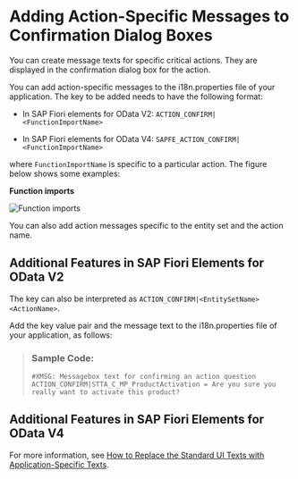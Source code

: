 <!-- loiof5a04c7ddd054a33a84e48525a51b5fb -->

# Adding Action-Specific Messages to Confirmation Dialog Boxes

You can create message texts for specific critical actions. They are displayed in the confirmation dialog box for the action.

You can add action-specific messages to the i18n.properties file of your application. The key to be added needs to have the following format:

-   In SAP Fiori elements for OData V2: `ACTION_CONFIRM|<FunctionImportName>`

-   In SAP Fiori elements for OData V4: `SAPFE_ACTION_CONFIRM|<FunctionImportName>`


where `FunctionImportName` is specific to a particular action. The figure below shows some examples:   
  
**Function imports**

 ![](images/Function_Imports_71d9639.png "Function imports") 

You can also add action messages specific to the entity set and the action name.



<a name="loiof5a04c7ddd054a33a84e48525a51b5fb__section_y4z_gqd_2nb"/>

## Additional Features in SAP Fiori Elements for OData V2

The key can also be interpreted as `ACTION_CONFIRM|<EntitySetName><ActionName>`.

Add the key value pair and the message text to the i18n.properties file of your application, as follows:

> ### Sample Code:  
> ```
> #XMSG: Messagebox text for confirming an action question
> ACTION_CONFIRM|STTA_C_MP_ProductActivation = Are you sure you really want to activate this product?
> 
> ```



<a name="loiof5a04c7ddd054a33a84e48525a51b5fb__section_a52_kqd_2nb"/>

## Additional Features in SAP Fiori Elements for OData V4

For more information, see [How to Replace the Standard UI Texts with Application-Specific Texts](localization-of-ui-texts-b8cb649.md).

